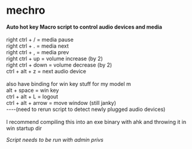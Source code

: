 # mechro  <br />
**Auto hot key Macro script to control audio devices and media**    <br />
  <br />
right ctrl + / = media pause  <br />
right ctrl + . = media next  <br />
right ctrl + , = media prev  <br />
right ctrl + up = volume increase (by 2) <br />
right ctrl + down = volume decrease (by 2) <br />
ctrl + alt + z = next audio device   <br />
<br />
also have binding for win key stuff for my model m   <br />
alt + space = win key    <br />
ctrl + alt + L = logout    <br />
ctrl + alt + arrow = move window (still janky)    <br />
----(need to rerun script to detect newly plugged audio devices)  <br />
<br />
I recommend compiling this into an exe binary with ahk and throwing it in win startup dir  <br />

*Script needs to be run with admin privs*   <br />

